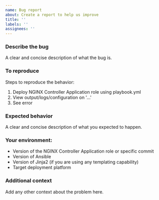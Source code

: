 ```yaml
---
name: Bug report
about: Create a report to help us improve
title: ''
labels: ''
assignees: ''
---
```

### Describe the bug
A clear and concise description of what the bug is.

### To reproduce
Steps to reproduce the behavior:
1. Deploy NGINX Controller Application role using playbook.yml
2. View output/logs/configuration on '...'
3. See error

### Expected behavior
A clear and concise description of what you expected to happen.

### Your environment:
-   Version of the NGINX Controller Application role or specific commit
-   Version of Ansible
-   Version of Jinja2 (if you are using any templating capability)
-   Target deployment platform

### Additional context
Add any other context about the problem here.
